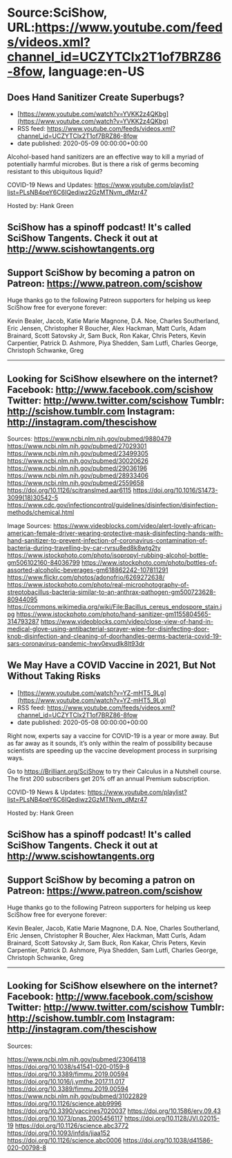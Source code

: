# Source:SciShow, URL:https://www.youtube.com/feeds/videos.xml?channel_id=UCZYTClx2T1of7BRZ86-8fow, language:en-US

## Does Hand Sanitizer Create Superbugs?
 - [https://www.youtube.com/watch?v=YVKK2z4QKbg](https://www.youtube.com/watch?v=YVKK2z4QKbg)
 - RSS feed: https://www.youtube.com/feeds/videos.xml?channel_id=UCZYTClx2T1of7BRZ86-8fow
 - date published: 2020-05-09 00:00:00+00:00

Alcohol-based hand sanitizers are an effective way to kill a myriad of potentially harmful microbes. But is there a risk of germs becoming resistant to this ubiquitous liquid? 

COVID-19 News and Updates: https://www.youtube.com/playlist?list=PLsNB4peY6C6IQediwz2GzMTNvm_dMzr47 

Hosted by: Hank Green

SciShow has a spinoff podcast! It's called SciShow Tangents. Check it out at http://www.scishowtangents.org
----------
Support SciShow by becoming a patron on Patreon: https://www.patreon.com/scishow
----------
Huge thanks go to the following Patreon supporters for helping us keep SciShow free for everyone forever:

Kevin Bealer, Jacob, Katie Marie Magnone, D.A. Noe, Charles Southerland, Eric Jensen, Christopher R Boucher, Alex Hackman, Matt Curls, Adam Brainard, Scott Satovsky Jr, Sam Buck, Ron Kakar, Chris Peters, Kevin Carpentier, Patrick D. Ashmore, Piya Shedden, Sam Lutfi, Charles George, Christoph Schwanke, Greg

----------
Looking for SciShow elsewhere on the internet?
Facebook: http://www.facebook.com/scishow
Twitter: http://www.twitter.com/scishow
Tumblr: http://scishow.tumblr.com
Instagram: http://instagram.com/thescishow
----------
Sources:
https://www.ncbi.nlm.nih.gov/pubmed/9880479 https://www.ncbi.nlm.nih.gov/pubmed/27029301 https://www.ncbi.nlm.nih.gov/pubmed/23499305 https://www.ncbi.nlm.nih.gov/pubmed/30020626 https://www.ncbi.nlm.nih.gov/pubmed/29036196 https://www.ncbi.nlm.nih.gov/pubmed/28933406 https://www.ncbi.nlm.nih.gov/pubmed/2559658 https://doi.org/10.1126/scitranslmed.aar6115 https://doi.org/10.1016/S1473-3099(18)30542-5 https://www.cdc.gov/infectioncontrol/guidelines/disinfection/disinfection-methods/chemical.html 

Image Sources:
https://www.videoblocks.com/video/alert-lovely-african-american-female-driver-wearing-protective-mask-disinfecting-hands-with-hand-sanitizer-to-prevent-infection-of-coronavirus-contamination-of-bacteria-during-travelling-by-car-rvrsu8ed8k8wtg2ty https://www.istockphoto.com/photo/isopropyl-rubbing-alcohol-bottle-gm506102160-84036799 https://www.istockphoto.com/photo/bottles-of-assorted-alcoholic-beverages-gm618862242-107811291 https://www.flickr.com/photos/adonofrio/6269272638/ https://www.istockphoto.com/photo/real-microphotography-of-streptobacillus-bacteria-similar-to-an-anthrax-pathogen-gm500723628-80944095 https://commons.wikimedia.org/wiki/File:Bacillus_cereus_endospore_stain.jpg https://www.istockphoto.com/photo/hand-sanitizer-gm1155804565-314793287 https://www.videoblocks.com/video/close-view-of-hand-in-medical-glove-using-antibacterial-sprayer-wipe-for-disinfecting-door-knob-disinfection-and-cleaning-of-doorhandles-germs-bacteria-covid-19-sars-coronavirus-pandemic-hwv0evudlk8lt93dr

## We May Have a COVID Vaccine in 2021, But Not Without Taking Risks
 - [https://www.youtube.com/watch?v=YZ-mHT5_9Lg](https://www.youtube.com/watch?v=YZ-mHT5_9Lg)
 - RSS feed: https://www.youtube.com/feeds/videos.xml?channel_id=UCZYTClx2T1of7BRZ86-8fow
 - date published: 2020-05-08 00:00:00+00:00

Right now, experts say a vaccine for COVID-19 is a year or more away. But as far away as it sounds, it’s only within the realm of possibility because scientists are speeding up the vaccine development process in surprising ways. 

Go to https://Brilliant.org/SciShow to try their Calculus in a Nutshell course. The first 200 subscribers get 20% off an annual Premium subscription.

COVID-19 News & Updates: https://www.youtube.com/playlist?list=PLsNB4peY6C6IQediwz2GzMTNvm_dMzr47

Hosted by: Hank Green

SciShow has a spinoff podcast! It's called SciShow Tangents. Check it out at http://www.scishowtangents.org
----------
Support SciShow by becoming a patron on Patreon: https://www.patreon.com/scishow
----------
Huge thanks go to the following Patreon supporters for helping us keep SciShow free for everyone forever:

Kevin Bealer, Jacob, Katie Marie Magnone, D.A. Noe, Charles Southerland, Eric Jensen, Christopher R Boucher, Alex Hackman, Matt Curls, Adam Brainard, Scott Satovsky Jr, Sam Buck, Ron Kakar, Chris Peters, Kevin Carpentier, Patrick D. Ashmore, Piya Shedden, Sam Lutfi, Charles George, Christoph Schwanke, Greg

----------
Looking for SciShow elsewhere on the internet?
Facebook: http://www.facebook.com/scishow
Twitter: http://www.twitter.com/scishow
Tumblr: http://scishow.tumblr.com
Instagram: http://instagram.com/thescishow
----------
Sources:

https://www.ncbi.nlm.nih.gov/pubmed/23064118
https://doi.org/10.1038/s41541-020-0159-8
https://doi.org/10.3389/fimmu.2019.00594
https://doi.org/10.1016/j.ymthe.2017.11.017
https://doi.org/10.3389/fimmu.2019.00594
https://www.ncbi.nlm.nih.gov/pubmed/31022829
https://doi.org/10.1126/science.abb9996
https://doi.org/10.3390/vaccines7020037
https://doi.org/10.1586/erv.09.43
https://doi.org/10.1073/pnas.2005456117
https://doi.org/10.1128/JVI.02015-19
https://doi.org/10.1126/science.abc3772
https://doi.org/10.1093/infdis/jiaa152
https://doi.org/10.1126/science.abc0006
https://doi.org/10.1038/d41586-020-00798-8

